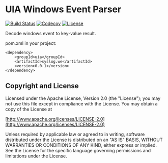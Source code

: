 UIA Windows Event Parser
================

[![Build Status](https://travis-ci.org/gazer2kanlin/uia.syslog.we4j.svg?branch=master)](https://travis-ci.org/gazer2kanlin/uia.syslog.we4j)
[![Codecov](https://img.shields.io/codecov/c/github/gazer2kanlin/uia.syslog.we4j.svg)](https://codecov.io/gh/gazer2kanlin/uia.syslog.we4j)
[![License](https://img.shields.io/github/license/gazer2kanlin/uia.syslog.we4j.svg)](LICENSE)

Decode windows event to key-value result.

pom.xml in your project:
```
<dependency>
    <groupId>uia</groupId>
    <artifactId>syslog.we</artifactId>
    <version>0.0.1</version>
</dependency>
```

## Copyright and License

Licensed under the Apache License, Version 2.0 (the "License");
you may not use this file except in compliance with the License.
You may obtain a copy of the License at

[http://www.apache.org/licenses/LICENSE-2.0](http://www.apache.org/licenses/LICENSE-2.0)

Unless required by applicable law or agreed to in writing, software
distributed under the License is distributed on an "AS IS" BASIS,
WITHOUT WARRANTIES OR CONDITIONS OF ANY KIND, either express or implied.
See the License for the specific language governing permissions and
limitations under the License.
